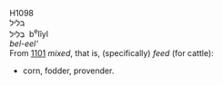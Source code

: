 H1098  
בּליל  
בְּלִיל ‎ b<sup>e</sup>lı̂yl  
*bel-eel‘*  
From [1101](h1101) *mixed*, that is, (specifically) *feed* (for cattle):
- corn, fodder, provender.  
